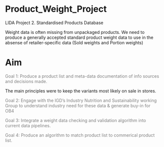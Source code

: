 # Product_Weight_Project
 LIDA Project 2. Standardised Products Database

Weight data is often missing from unpackaged products. We need to produce a generally accepted standard product weight data to use in the absense of retailer-specific data (Sold weights and Portion weights) 

# Aim
<font color='grey'>Goal 1: Produce a product list and meta-data documentation of info sources and decisions made.</font>

The main principles were to keep the variants most likely on sale in stores.

<font color='grey'>Goal 2: Engage with the IGD’s Industry Nutrition and Sustainability working Group to understand industry need for these data & generate buy-in for OB4</font>

<font color='grey'>Goal 3: Integrate a weight data checking and validation algorithm into current data pipelines.</font>

<font color='grey'>Goal 4: Produce an algorithm to match product list to commerical product list.</font>
